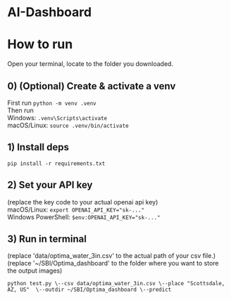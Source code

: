 # AI-Dashboard

# How to run
Open your terminal, locate to the folder you downloaded.

## 0) (Optional) Create & activate a venv
First run 
```python -m venv .venv```\
Then run\
Windows: ```.venv\Scripts\activate```\
macOS/Linux: ```source .venv/bin/activate```

## 1) Install deps
```pip install -r requirements.txt```

## 2) Set your API key
(replace the key code to your actual openai api key)\
macOS/Linux:
```export OPENAI_API_KEY="sk-..."```\
Windows PowerShell:
```$env:OPENAI_API_KEY="sk-..."```

## 3) Run in terminal
(replace 'data/optima_water_3in.csv' to the actual path of your csv file.)\
(replace '~/SBI/Optima_dashboard' to the folder where you want to store the output images)

```python test.py \--csv data/optima_water_3in.csv \--place "Scottsdale, AZ, US"  \--outdir ~/SBI/Optima_dashboard \--predict```


